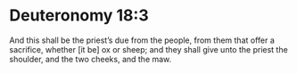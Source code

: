# Deuteronomy 18:3

And this shall be the priest’s due from the people, from them that offer a sacrifice, whether [it be] ox or sheep; and they shall give unto the priest the shoulder, and the two cheeks, and the maw.